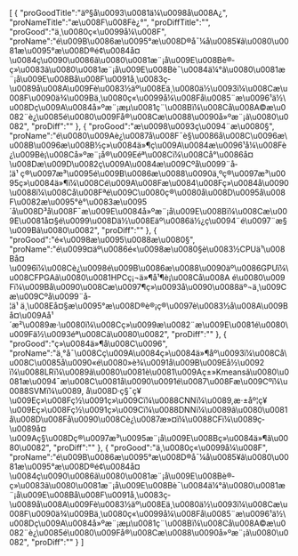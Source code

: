 [
	{
		"proGoodTitle":"äº§å\u0093\u0081ä¼\u0098å\u008A¿",
		"proNameTitle":"æ\u008F\u008Fè¿°",
		"proDiffTitle":"",
		"proGood":"ä¸\u0080ç«\u0099å¼\u008F",
		"proName":"é\u009B\u0086æ\u0095°æ\u008D®å¯¼å\u0085¥ã\u0080\u0081æ\u0095°æ\u008D®é¢\u0084å¤\u0084ç\u0090\u0086ã\u0080\u0081æ¨¡å\u009E\u008Bè®­ç»\u0083ã\u0080\u0081æ¨¡å\u009E\u008Bè¯\u0084ä¼°ã\u0080\u0081æ¨¡å\u009E\u008Bå\u008F\u0091å¸\u0083ç­\u0089å\u008A\u009Fè\u0083½äº\u008Eä¸\u0080ä½\u0093ï¼\u008Cæ\u008F\u0090ä¾\u009Bä¸\u0080ç«\u0099å¼\u008Få\u0085¨æ\u0096¹ä½\u008Dç\u009A\u0084å»ºæ¨¡æµ\u0081ç¨\u008Bï¼\u008Cå\u008A©æ\u0082¨è¿\u0085é\u0080\u009Få®\u008Cæ\u0088\u0090å»ºæ¨¡ã\u0080\u0082",
		"proDiff":""
	},
	{
		"proGood":"æ\u0098\u0093ç\u0094¨æ\u0080§",
		"proName":"é\u0080\u009Aè¿\u0087å\u008F¯è§\u0086å\u008C\u0096æ\u008B\u0096æ\u008B½ç»\u0084ä»¶ç\u009A\u0084æ\u0096¹å¼\u008Fè¿\u009Bè¡\u008Cå»ºæ¨¡å®\u009Eéª\u008Cï¼\u008Cå°\u0086å¤\u008Dæ\u009D\u0082ç\u009A\u0084æ\u009Cºå\u0099¨å­¦ä¹ ç®\u0097æ³\u0095é\u009B\u0086æ\u0088\u0090ä¸ºç®\u0097æ³\u0095ç»\u0084ä»¶ï¼\u008Cé\u009A\u008Fæ\u0084\u008Fç»\u0084å\u0090\u0088ï¼\u008Cå\u008Fªé\u009C\u0080ç®\u0080å\u008D\u0095å\u008F\u0082æ\u0095°è°\u0083æ\u0095´å\u008D³å\u008F¯æ\u009E\u0084å»ºæ¨¡å\u009E\u008Bï¼\u008Cæ\u009E\u0081å¤§é\u0099\u008Dä½\u008Eäº\u0086ä½¿ç\u0094¨é\u0097¨æ§\u009Bã\u0080\u0082",
		"proDiff":""
	},
	{
		"proGood":"é«\u0098æ\u0095\u0088æ\u0080§",
		"proName":"é\u0099¤äº\u0086é«\u0098æ\u0080§è\u0083½CPUä¹\u008Bå¤\u0096ï¼\u008Cè¿\u0098é\u009B\u0086æ\u0088\u0090äº\u0086GPUï¼\u008CFPGAã\u0080\u0081HPCç¡¬ä»¶å¹¶è¡\u008Cå\u008A é\u0080\u009Fï¼\u009Bå\u0090\u008Cæ\u0097¶ç»\u0093å\u0090\u0088äº¬ä¸\u009Cæ\u009Cºå\u0099¨å­¦ä¹ ä¸\u008Eå¤§æ\u0095°æ\u008D®è®¡ç®\u0097è\u0083½å\u008A\u009Bå¤\u009Aå¹´æ²\u0089æ·\u0080ï¼\u008Cç»\u0099æ\u0082¨æ\u009E\u0081é\u0080\u009Fä½\u0093éª\u008Cã\u0080\u0082",
		"proDiff":""
	},
	{
		"proGood":"ç»\u0084ä»¶å\u008C\u0096",
		"proName":"ä¸°å¯\u008Cç\u009A\u0084ç»\u0084ä»¶åº\u0093ï¼\u008Cå\u008C\u0085å\u0090«é\u0080»è¾\u0091å\u009B\u009Eå½\u0092 ï¼\u0088LRï¼\u0089ã\u0080\u0081è\u0081\u009Aç±»Kmeansã\u0080\u0081æ\u0094¯æ\u008C\u0081å\u0090\u0091é\u0087\u008Fæ\u009Cºï¼\u0088SVMï¼\u0089, å\u008D·ç§¯ç¥\u009Eç»\u008Fç½\u0091ç»\u009Cï¼\u0088CNNï¼\u0089,æ·±åº¦ç¥\u009Eç»\u008Fç½\u0091ç»\u009Cï¼\u0088DNNï¼\u0089ã\u0080\u0081å\u008D\u008Få\u0090\u008Cè¿\u0087æ»¤ï¼\u0088CFï¼\u0089ç­\u0089å¤\u009Aç§\u008Dç®\u0097æ³\u0095æ¨¡å\u009E\u008Bç»\u0084ä»¶ã\u0080\u0082",
		"proDiff":""
	},
	{
		"proGood":"ä¸\u0080ç«\u0099å¼\u008F",
		"proName":"é\u009B\u0086æ\u0095°æ\u008D®å¯¼å\u0085¥ã\u0080\u0081æ\u0095°æ\u008D®é¢\u0084å¤\u0084ç\u0090\u0086ã\u0080\u0081æ¨¡å\u009E\u008Bè®­ç»\u0083ã\u0080\u0081æ¨¡å\u009E\u008Bè¯\u0084ä¼°ã\u0080\u0081æ¨¡å\u009E\u008Bå\u008F\u0091å¸\u0083ç­\u0089å\u008A\u009Fè\u0083½äº\u008Eä¸\u0080ä½\u0093ï¼\u008Cæ\u008F\u0090ä¾\u009Bä¸\u0080ç«\u0099å¼\u008Få\u0085¨æ\u0096¹ä½\u008Dç\u009A\u0084å»ºæ¨¡æµ\u0081ç¨\u008Bï¼\u008Cå\u008A©æ\u0082¨è¿\u0085é\u0080\u009Få®\u008Cæ\u0088\u0090å»ºæ¨¡ã\u0080\u0082",
		"proDiff":""
	}
]